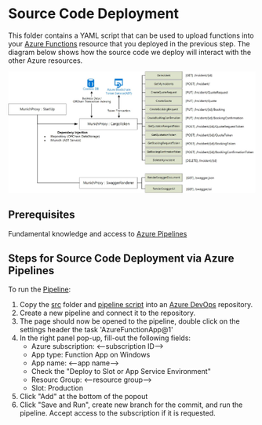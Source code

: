 # Source Code Deployment

This folder contains a YAML script that can be used to upload functions into your [Azure Functions](https://azure.microsoft.com/en-us/services/functions/) resource that you deployed in the previous step. The diagram below shows how the source code we deploy will interact with the other Azure resources.


![Azure Function Architecture](../References/architecture_function.jpg)
 
## Prerequisites
Fundamental knowledge and access to [Azure Pipelines](https://azure.microsoft.com/en-us/services/devops/pipelines/)


## Steps for Source Code Deployment via Azure Pipelines

To run the [Pipeline](./azure-pipelines.yml):

1. Copy the [src](./01_Source_Code_Deployment/src) folder and [pipeline script](./01_Source_Code_Deployment/azure-pipelines.yml) into an [Azure DevOps](https://azure.microsoft.com/en-us/services/devops/) repository.
2. Create a new pipeline and connect it to the repository.
3. The page should now be opened to the pipeline, double click on the settings header the task 'AzureFunctionApp@1'
4. In the right panel pop-up, fill-out the following fields:
    - Azure subscription: <--subscription ID-->
    - App type: Function App on Windows
    - App name: <--app name-->
    - Check the "Deploy to Slot or App Service Environment"
    - Resourc Group: <--resource group-->
    - Slot: Production
5. Click "Add" at the bottom of the popout
6. Click "Save and Run", create new branch for the commit, and run the pipeline. Accept access to the subscription if it is requested.